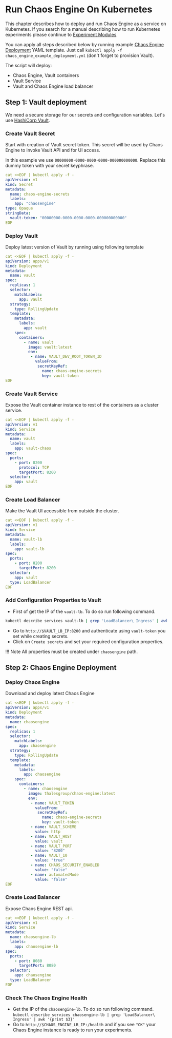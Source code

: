 # Run Chaos Engine On Kubernetes

This chapter describes how to deploy and run Chaos Engine as a service on Kubernetes. 
If you search for a manual describing how to run Kubernetes experiments please continue to [Experiment Modules](../Experiment_Modules/kubernetes_experiments.md)

You can apply all steps described below by running example [Chaos Engine Deployment](./files/chaos_engine_example_deployment.yml) YAML template.
Just call `kubectl apply -f chaos_engine_example_deployment.yml` (don't forget to provision Vault).

The script will deploy:

+ Chaos Engine, Vault containers   
+ Vault Service
+ Vault and Chaos Engine load balancer
    

## Step 1: Vault deployment

We need a secure storage for our secrets and configuration variables. Let's use [HashiCorp Vault](https://www.vaultproject.io/).

### Create Vault Secret

Start with creation of Vault secret token. This secret will be used by Chaos Engine to invoke Vault API and for UI access. 

In this example we use `00000000-0000-0000-0000-000000000000`. Replace this dummy token with your secret keyphrase.


```yaml
cat <<EOF | kubectl apply -f -
apiVersion: v1
kind: Secret
metadata:
  name: chaos-engine-secrets
  labels:
    app: "chaosengine"
type: Opaque
stringData:
  vault-token: "00000000-0000-0000-0000-000000000000"
EOF
```

### Deploy Vault

Deploy latest version of Vault by running using following template

```yaml
cat <<EOF | kubectl apply -f -
apiVersion: apps/v1
kind: Deployment
metadata:
  name: vault
spec:
  replicas: 1
  selector:
    matchLabels:
      app: vault
  strategy:
    type: RollingUpdate
  template:
    metadata:
      labels:
        app: vault
    spec:
      containers:
        - name: vault
          image: vault:latest
          env:
           - name: VAULT_DEV_ROOT_TOKEN_ID
             valueFrom:
              secretKeyRef:
                name: chaos-engine-secrets
                key: vault-token
EOF
```
### Create Vault Service

Expose the Vault container instance to rest of the containers as a cluster service.

```yaml
cat <<EOF | kubectl apply -f -
apiVersion: v1
kind: Service
metadata:
  name: vault
  labels:
    app: vault-chaos
spec:
  ports:
    - port: 8200
      protocol: TCP
      targetPort: 8200
  selector:
    app: vault
EOF
```

### Create Load Balancer

Make the Vault UI accessible from outside the cluster.
```yaml
cat <<EOF | kubectl apply -f -
apiVersion: v1
kind: Service
metadata:
  name: vault-lb
  labels:
    app: vault-lb
spec:
  ports:
    - port: 8200
      targetPort: 8200
  selector:
    app: vault
  type: LoadBalancer
EOF
```

### Add Configuration Properties to Vault

* First of get the IP of the `vault-lb`. To do so run following command.
```bash
kubectl describe services vault-lb | grep 'LoadBalancer\ Ingress' | awk '{print $3}'
```
* Go to `http://$VAULT_LB_IP:8200` and authenticate using `vault-token` you set while creating secrets.
* Click on `Create secrets` and set your required configuration properties. 

!!! Note
    All properties must be created under `chaosengine` path.



## Step 2: Chaos Engine Deployment

### Deploy Chaos Engine

Download and deploy latest Chaos Engine
```yaml
cat <<EOF | kubectl apply -f -
apiVersion: apps/v1
kind: Deployment
metadata:
  name: chaosengine
spec:
  replicas: 1
  selector:
    matchLabels:
      app: chaosengine
  strategy:
    type: RollingUpdate
  template:
    metadata:
      labels:
        app: chaosengine
    spec:
      containers:
        - name: chaosengine
          image: thalesgroup/chaos-engine:latest
          env:
           - name: VAULT_TOKEN
             valueFrom:
              secretKeyRef:
                name: chaos-engine-secrets
                key: vault-token
           - name: VAULT_SCHEME
             value: http
           - name: VAULT_HOST
             value: vault
           - name: VAULT_PORT
             value: "8200"
           - name: VAULT_10
             value: "true"
           - name: CHAOS_SECURITY_ENABLED
             value: "false"
           - name: automatedMode
             value: "false"
EOF
```

### Create Load Balancer

Expose Chaos Engine REST api.
```yaml
cat <<EOF | kubectl apply -f -
apiVersion: v1
kind: Service
metadata:
  name: chaosengine-lb
  labels:
    app: chaosengine-lb
spec:
  ports:
    - port: 8080
      targetPort: 8080
  selector:
    app: chaosengine
  type: LoadBalancer
EOF
```

### Check The Chaos Engine Health

* Get the IP of the `chaosengine-lb`. To do so run following command.
`kubectl describe services chaosengine-lb | grep 'LoadBalancer\ Ingress' | awk '{print $3}'`
* Go to `http://$CHAOS_ENGINE_LB_IP:/health` and if you see `"OK"` your Chaos Engine instance is ready to run your experiments.


